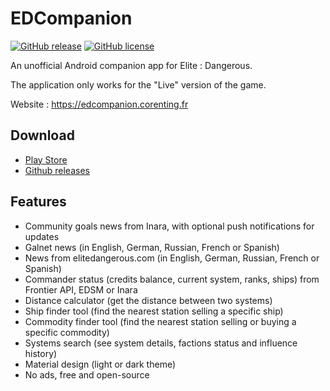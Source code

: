 # EDCompanion

[![GitHub release](https://img.shields.io/github/release/corenting/EDCompanion.svg)](https://github.com/corenting/EDCompanion/releases)
[![GitHub license](https://img.shields.io/github/license/corenting/EDCompanion.svg)](https://github.com/corenting/EDCompanion/blob/master/LICENSE)

An unofficial Android companion app for Elite : Dangerous.

The application only works for the "Live" version of the game.

Website : https://edcompanion.corenting.fr

## Download

- [Play Store](https://play.google.com/store/apps/details?id=fr.corenting.edcompanion)
- [Github releases](https://github.com/corenting/EDCompanion/releases)

## Features

- Community goals news from Inara, with optional push notifications for updates
- Galnet news (in English, German, Russian, French or Spanish)
- News from elitedangerous.com (in English, German, Russian, French or Spanish)
- Commander status (credits balance, current system, ranks, ships) from Frontier API, EDSM or Inara
- Distance calculator (get the distance between two systems)
- Ship finder tool (find the nearest station selling a specific ship)
- Commodity finder tool (find the nearest station selling or buying a specific commodity)
- Systems search (see system details, factions status and influence history)
- Material design (light or dark theme)
- No ads, free and open-source
